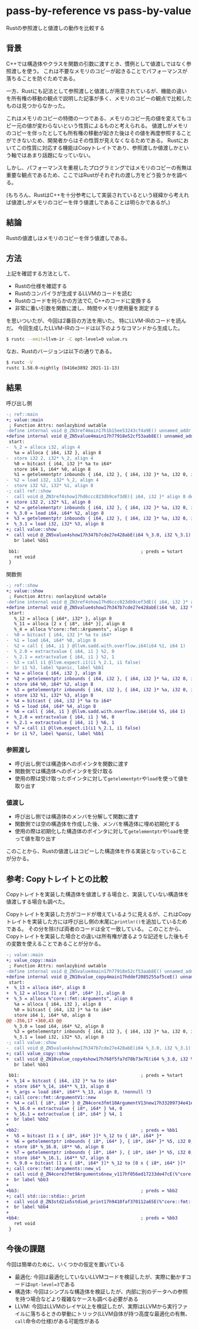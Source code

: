 # pass-by-reference vs pass-by-value

Rustの参照渡しと値渡しの動作を比較する

## 背景

C++では構造体やクラスを関数の引数に渡すとき、慣例として値渡しではなく参照渡しを使う。
これは不要なメモリのコピーが起きることでパフォーマンスが落ちることを防ぐためである。

一方、Rustにも記法として参照渡しと値渡しが用意されているが、機能の違いを所有権の移動の観点で説明した記事が多く、メモリのコピーの観点で比較したものは見つからなかった。

これはメモリのコピーの特徴の一つである、メモリのコピー先の値を変えてもコピー元の値が変わらないという性質によるものと考えられる。
値渡しがメモリのコピーを伴ったとしても所有権の移動が起きた後はその値を再度参照することができないため、開発者からはその性質が見えなくなるためである。
Rustにおいてこの性質に対応する機能はCopyトレイトであり、参照渡しか値渡しかという軸ではあまり話題になっていない。

しかし、パフォーマンスを重視したプログラミングではメモリのコピーの有無は重要な観点であるため、ここではRustがそれぞれの渡し方をどう扱うかを調べる。

(もちろん、RustはC++を十分参考にして実装されているという経緯から考えれば値渡しがメモリのコピーを伴う値渡しであることは明らかであるが。)

## 結論

Rustの値渡しはメモリのコピーを伴う値渡しである。

## 方法

上記を確認する方法として、

* Rustの仕様を確認する
* Rustのコンパイラが生成するLLVMのコードを読む
* Rustのコードを何らかの方法でC, C++のコードに変換する
* 非常に重い引数を関数に渡し、時間やメモリ使用量を測定する

を思いついたが、今回は2番目の方法を用いた。
特にLLVM-IRのコードを読んだ。
今回生成したLLVM-IRのコードは以下のようなコマンドから生成した。

```bash
$ rustc --emit=llvm-ir -C opt-level=0 value.rs
```

なお、Rustのバージョンは以下の通りである。

```bash
$ rustc -V
rustc 1.58.0-nightly (b416e3892 2021-11-13)
```

## 結果

呼び出し側

```diff
-; ref::main
+; value::main
 ; Function Attrs: nonlazybind uwtable
-define internal void @_ZN3ref4main17h1b15ee53243cf4a9E() unnamed_addr #1 {
+define internal void @_ZN5value4main17h77918e52cf53aab8E() unnamed_addr #1 {
 start:
-  %_2 = alloca i32, align 4
   %a = alloca { i64, i32 }, align 8
-  store i32 2, i32* %_2, align 4
   %0 = bitcast { i64, i32 }* %a to i64*
   store i64 1, i64* %0, align 8
   %1 = getelementptr inbounds { i64, i32 }, { i64, i32 }* %a, i32 0, i32 1
-  %2 = load i32, i32* %_2, align 4
-  store i32 %2, i32* %1, align 8
-; call ref::show
-  call void @_ZN3ref4show17hd6ccc823db9cef3dE({ i64, i32 }* align 8 dereferenceable(16) %a)
+  store i32 2, i32* %1, align 8
+  %2 = getelementptr inbounds { i64, i32 }, { i64, i32 }* %a, i32 0, i32 0
+  %_3.0 = load i64, i64* %2, align 8
+  %3 = getelementptr inbounds { i64, i32 }, { i64, i32 }* %a, i32 0, i32 1
+  %_3.1 = load i32, i32* %3, align 8
+; call value::show
+  call void @_ZN5value4show17h347b7cde27e428abE(i64 %_3.0, i32 %_3.1)
   br label %bb1
 
 bb1:                                              ; preds = %start
   ret void
 }
```

関数側

```diff
-; ref::show
+; value::show
 ; Function Attrs: nonlazybind uwtable
-define internal void @_ZN3ref4show17hd6ccc823db9cef3dE({ i64, i32 }* align 8 dereferenceable(16) %a) unnamed_addr #1 {
+define internal void @_ZN5value4show17h347b7cde27e428abE(i64 %0, i32 %1) unnamed_addr #1 {
 start:
   %_12 = alloca { i64*, i32* }, align 8
   %_11 = alloca [2 x { i8*, i64* }], align 8
   %_4 = alloca %"core::fmt::Arguments", align 8
-  %0 = bitcast { i64, i32 }* %a to i64*
-  %1 = load i64, i64* %0, align 8
-  %2 = call { i64, i1 } @llvm.sadd.with.overflow.i64(i64 %1, i64 1)
-  %_2.0 = extractvalue { i64, i1 } %2, 0
-  %_2.1 = extractvalue { i64, i1 } %2, 1
-  %3 = call i1 @llvm.expect.i1(i1 %_2.1, i1 false)
-  br i1 %3, label %panic, label %bb1
+  %a = alloca { i64, i32 }, align 8
+  %2 = getelementptr inbounds { i64, i32 }, { i64, i32 }* %a, i32 0, i32 0
+  store i64 %0, i64* %2, align 8
+  %3 = getelementptr inbounds { i64, i32 }, { i64, i32 }* %a, i32 0, i32 1
+  store i32 %1, i32* %3, align 8
+  %4 = bitcast { i64, i32 }* %a to i64*
+  %5 = load i64, i64* %4, align 8
+  %6 = call { i64, i1 } @llvm.sadd.with.overflow.i64(i64 %5, i64 1)
+  %_2.0 = extractvalue { i64, i1 } %6, 0
+  %_2.1 = extractvalue { i64, i1 } %6, 1
+  %7 = call i1 @llvm.expect.i1(i1 %_2.1, i1 false)
+  br i1 %7, label %panic, label %bb1
```

### 参照渡し

* 呼び出し側では構造体へのポインタを関数に渡す
* 関数側では構造体へのポインタを受け取る
* 使用の際は受け取ったポインタに対して`getelementptr`や`load`を使って値を取り出す

### 値渡し

* 呼び出し側では構造体のメンバを分解して関数に渡す
* 関数側では空の構造体を作成した後、メンバを構造体に埋め初期化する
* 使用の際は初期化した構造体のポインタに対して`getelementptr`や`load`を使って値を取り出す

このことから、Rustの値渡しはコピーした構造体を作る実装となっていることが分かる。

## 参考: Copyトレイトとの比較

Copyトレイトを実装した構造体を値渡しする場合と、実装していない構造体を値渡しする場合も調べた。

Copyトレイトを実装した方がコードが増えているように見えるが、これはCopyトレイトを実装した方には呼び出し側の末尾に`println!()`を追加しているためである。
その分を除けば両者のコードは全て一致している。
このことから、Copyトレイトを実装した場合との違いは所有権が渡るような記述をした後もその変数を使えることであることが分かる。

```diff
-; value::main
+; value_copy::main
 ; Function Attrs: nonlazybind uwtable
-define internal void @_ZN5value4main17h77918e52cf53aab8E() unnamed_addr #1 {
+define internal void @_ZN10value_copy4main17hddef2085255af5ceE() unnamed_addr #1 {
 start:
+  %_13 = alloca i64*, align 8
+  %_12 = alloca [1 x { i8*, i64* }], align 8
+  %_5 = alloca %"core::fmt::Arguments", align 8
   %a = alloca { i64, i32 }, align 8
   %0 = bitcast { i64, i32 }* %a to i64*
   store i64 1, i64* %0, align 8
@@ -356,17 +360,43 @@
   %_3.0 = load i64, i64* %2, align 8
   %3 = getelementptr inbounds { i64, i32 }, { i64, i32 }* %a, i32 0, i32 1
   %_3.1 = load i32, i32* %3, align 8
-; call value::show
-  call void @_ZN5value4show17h347b7cde27e428abE(i64 %_3.0, i32 %_3.1)
+; call value_copy::show
+  call void @_ZN10value_copy4show17h768f5fa7d78b73e7E(i64 %_3.0, i32 %_3.1)
   br label %bb1
 
 bb1:                                              ; preds = %start
+  %_14 = bitcast { i64, i32 }* %a to i64*
+  store i64* %_14, i64** %_13, align 8
+  %_args = load i64*, i64** %_13, align 8, !nonnull !3
+; call core::fmt::ArgumentV1::new
+  %4 = call { i8*, i64* } @_ZN4core3fmt10ArgumentV13new17h33209734e41eb818E(i64* align 8 dereferenceable(8) %_args, i1 (i64*, %"core::fmt::Formatter"*)* nonnull @"_ZN4core3fmt3num3imp52_$LT$impl$u20$core..fmt..Display$u20$for$u20$i64$GT$3fmt17h325330de061c31fdE")
+  %_16.0 = extractvalue { i8*, i64* } %4, 0
+  %_16.1 = extractvalue { i8*, i64* } %4, 1
+  br label %bb2
+
+bb2:                                              ; preds = %bb1
+  %5 = bitcast [1 x { i8*, i64* }]* %_12 to { i8*, i64* }*
+  %6 = getelementptr inbounds { i8*, i64* }, { i8*, i64* }* %5, i32 0, i32 0
+  store i8* %_16.0, i8** %6, align 8
+  %7 = getelementptr inbounds { i8*, i64* }, { i8*, i64* }* %5, i32 0, i32 1
+  store i64* %_16.1, i64** %7, align 8
+  %_9.0 = bitcast [1 x { i8*, i64* }]* %_12 to [0 x { i8*, i64* }]*
+; call core::fmt::Arguments::new_v1
+  call void @_ZN4core3fmt9Arguments6new_v117hf056ed17233de47cE(%"core::fmt::Arguments"* noalias nocapture sret(%"core::fmt::Arguments") dereferenceable(48) %_5, [0 x { [0 x i8]*, i64 }]* nonnull align 8 bitcast (<{ i8*, [8 x i8], i8*, [8 x i8] }>* @alloc5 to [0 x { [0 x i8]*, i64 }]*), i64 2, [0 x { i8*, i64* }]* nonnull align 8 %_9.0, i64 1)
+  br label %bb3
+
+bb3:                                              ; preds = %bb2
+; call std::io::stdio::_print
+  call void @_ZN3std2io5stdio6_print17h9410faf370112a65E(%"core::fmt::Arguments"* noalias nocapture dereferenceable(48) %_5)
+  br label %bb4
+
+bb4:                                              ; preds = %bb3
   ret void
 }
```

## 今後の課題

今回は簡単のために、いくつかの仮定を置いている

* 最適化: 今回は最適化していないLLVMコードを検証したが、実際に動かすコードは`opt-level=3`である
* 構造体: 今回はシンプルな構造体を検証したが、内部に別のデータへの参照を持つ場合などより複雑なケースも調べる必要がある
* LLVM: 今回はLLVMのレイヤ以上を検証したが、実際はLLVMから実行ファイルに落ちるときの挙動にトリック(LLVM自体が持つ高度な最適化の有無、`call`命令の仕様)がある可能性がある
